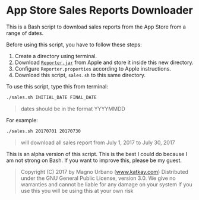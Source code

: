 # App Store Sales Reports Downloader

This is a Bash script to download sales reports from the App Store from a range of dates.

Before using this script, you have to follow these steps:

1. Create a directory using terminal.
2. Download [`Reporter.jar`](http://help.apple.com/itc/appsreporterguide/#/itcbd9ed14ac) from Apple and store it inside this new directory.
3. Configure `Reporter.properties` according to Apple instructions.
4. Download this script, `sales.sh` to this same directory.

To use this script, type this from terminal:

```sh
./sales.sh INITIAL_DATE FINAL_DATE
```

> dates should be in the format YYYYMMDD

For example:

```sh
./sales.sh 20170701 20170730
```
> will download all sales report from July 1, 2017 to July 30, 2017


This is an alpha version of this script. This is the best I could do because I am not strong on Bash. If you want to improve this, please be my guest.

> Copyright (C) 2017 by Magno Urbano (www.katkay.com)
> Distributed under the GNU General Public License, version 3.0.
> We give no warranties and cannot be liable for any damage on your system
> If you use this you will be using this at your own risk
